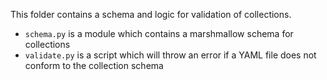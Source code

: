 This folder contains a schema and logic for validation of collections.

- `schema.py` is a module which contains a marshmallow schema for collections
- `validate.py` is a script which will throw an error if a YAML file does not conform to the collection schema
